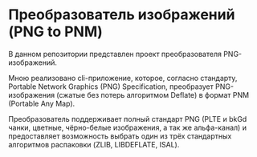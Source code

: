 # Преобразователь изображений (PNG to PNM)

В данном репозитории представлен проект преобразователя PNG-изображений.

Мною реализовано cli-приложение, которое, согласно стандарту, Portable Network Graphics (PNG) Specification,
преобразует PNG-изображения (сжатые без потерь алгоритмом Deflate) в формат PNM (Portable Any Map).

Преобразователь поддерживает полный стандарт PNG (PLTE и bkGd чанки, цветные, чёрно-белые изображения, а так же альфа-канал)
и предоставляет возможность выбрать один из трёх стандартных алгоритмов распаковки (ZLIB, LIBDEFLATE, ISAL).
